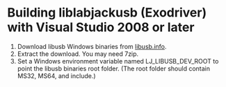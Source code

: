 # Building liblabjackusb (Exodriver) with Visual Studio 2008 or later

1. Download libusb Windows binaries from [libusb.info](http://libusb.info/).
2. Extract the download. You may need 7zip.
3. Set a Windows environment variable named LJ_LIBUSB_DEV_ROOT to point the libusb binaries root folder. (The root folder should contain MS32\, MS64\, and include\.)


